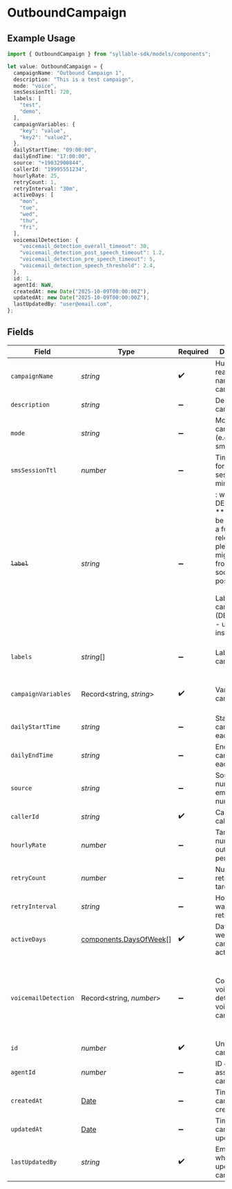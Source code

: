 # OutboundCampaign

## Example Usage

```typescript
import { OutboundCampaign } from "syllable-sdk/models/components";

let value: OutboundCampaign = {
  campaignName: "Outbound Campaign 1",
  description: "This is a test campaign",
  mode: "voice",
  smsSessionTtl: 720,
  labels: [
    "test",
    "demo",
  ],
  campaignVariables: {
    "key": "value",
    "key2": "value2",
  },
  dailyStartTime: "09:00:00",
  dailyEndTime: "17:00:00",
  source: "+19032900844",
  callerId: "19995551234",
  hourlyRate: 25,
  retryCount: 1,
  retryInterval: "30m",
  activeDays: [
    "mon",
    "tue",
    "wed",
    "thu",
    "fri",
  ],
  voicemailDetection: {
    "voicemail_detection_overall_timeout": 30,
    "voicemail_detection_post_speech_timeout": 1.2,
    "voicemail_detection_pre_speech_timeout": 5,
    "voicemail_detection_speech_threshold": 2.4,
  },
  id: 1,
  agentId: NaN,
  createdAt: new Date("2025-10-09T00:00:00Z"),
  updatedAt: new Date("2025-10-09T00:00:00Z"),
  lastUpdatedBy: "user@email.com",
};
```

## Fields

| Field                                                                                                                                                                                   | Type                                                                                                                                                                                    | Required                                                                                                                                                                                | Description                                                                                                                                                                             | Example                                                                                                                                                                                 |
| --------------------------------------------------------------------------------------------------------------------------------------------------------------------------------------- | --------------------------------------------------------------------------------------------------------------------------------------------------------------------------------------- | --------------------------------------------------------------------------------------------------------------------------------------------------------------------------------------- | --------------------------------------------------------------------------------------------------------------------------------------------------------------------------------------- | --------------------------------------------------------------------------------------------------------------------------------------------------------------------------------------- |
| `campaignName`                                                                                                                                                                          | *string*                                                                                                                                                                                | :heavy_check_mark:                                                                                                                                                                      | Human readable name of campaign                                                                                                                                                         | Outbound Campaign 1                                                                                                                                                                     |
| `description`                                                                                                                                                                           | *string*                                                                                                                                                                                | :heavy_minus_sign:                                                                                                                                                                      | Description of campaign                                                                                                                                                                 | This is a test campaign                                                                                                                                                                 |
| `mode`                                                                                                                                                                                  | *string*                                                                                                                                                                                | :heavy_minus_sign:                                                                                                                                                                      | Mode of the campaign (e.g. voice, sms)                                                                                                                                                  | voice                                                                                                                                                                                   |
| `smsSessionTtl`                                                                                                                                                                         | *number*                                                                                                                                                                                | :heavy_minus_sign:                                                                                                                                                                      | Time to live for SMS session in minutes                                                                                                                                                 | 720                                                                                                                                                                                     |
| ~~`label`~~                                                                                                                                                                             | *string*                                                                                                                                                                                | :heavy_minus_sign:                                                                                                                                                                      | : warning: ** DEPRECATED **: This will be removed in a future release, please migrate away from it as soon as possible.<br/><br/>Label for campaign (DEPRECATED - use labels instead)   | test                                                                                                                                                                                    |
| `labels`                                                                                                                                                                                | *string*[]                                                                                                                                                                              | :heavy_minus_sign:                                                                                                                                                                      | Labels for campaign                                                                                                                                                                     | [<br/>"test",<br/>"demo"<br/>]                                                                                                                                                          |
| `campaignVariables`                                                                                                                                                                     | Record<string, *string*>                                                                                                                                                                | :heavy_check_mark:                                                                                                                                                                      | Variables for campaign                                                                                                                                                                  | {<br/>"key": "value",<br/>"key2": "value2"<br/>}                                                                                                                                        |
| `dailyStartTime`                                                                                                                                                                        | *string*                                                                                                                                                                                | :heavy_minus_sign:                                                                                                                                                                      | Start time of campaign each day                                                                                                                                                         | 09:00:00                                                                                                                                                                                |
| `dailyEndTime`                                                                                                                                                                          | *string*                                                                                                                                                                                | :heavy_minus_sign:                                                                                                                                                                      | End time of campaign each day                                                                                                                                                           | 17:00:00                                                                                                                                                                                |
| `source`                                                                                                                                                                                | *string*                                                                                                                                                                                | :heavy_minus_sign:                                                                                                                                                                      | Source phone number, email, or SMS number                                                                                                                                               | +19032900844                                                                                                                                                                            |
| `callerId`                                                                                                                                                                              | *string*                                                                                                                                                                                | :heavy_check_mark:                                                                                                                                                                      | Caller ID for call                                                                                                                                                                      | 19995551234                                                                                                                                                                             |
| `hourlyRate`                                                                                                                                                                            | *number*                                                                                                                                                                                | :heavy_minus_sign:                                                                                                                                                                      | Target number of outreach calls per hour                                                                                                                                                | 25                                                                                                                                                                                      |
| `retryCount`                                                                                                                                                                            | *number*                                                                                                                                                                                | :heavy_minus_sign:                                                                                                                                                                      | Number of retries per target                                                                                                                                                            | 1                                                                                                                                                                                       |
| `retryInterval`                                                                                                                                                                         | *string*                                                                                                                                                                                | :heavy_minus_sign:                                                                                                                                                                      | How long to wait before retrying                                                                                                                                                        | 30m                                                                                                                                                                                     |
| `activeDays`                                                                                                                                                                            | [components.DaysOfWeek](../../models/components/daysofweek.md)[]                                                                                                                        | :heavy_check_mark:                                                                                                                                                                      | Days of the week when campaign is active                                                                                                                                                | ["mon", "tue", "wed", "thu", "fri"]                                                                                                                                                     |
| `voicemailDetection`                                                                                                                                                                    | Record<string, *number*>                                                                                                                                                                | :heavy_minus_sign:                                                                                                                                                                      | Config for voicemail detection for voice campaigns                                                                                                                                      | {<br/>"voicemail_detection_overall_timeout": 30,<br/>"voicemail_detection_post_speech_timeout": 1.2,<br/>"voicemail_detection_pre_speech_timeout": 5,<br/>"voicemail_detection_speech_threshold": 2.4<br/>} |
| `id`                                                                                                                                                                                    | *number*                                                                                                                                                                                | :heavy_check_mark:                                                                                                                                                                      | Unique ID for campaign                                                                                                                                                                  | 1                                                                                                                                                                                       |
| `agentId`                                                                                                                                                                               | *number*                                                                                                                                                                                | :heavy_minus_sign:                                                                                                                                                                      | ID of agent assigned to campaign                                                                                                                                                        | agent_id                                                                                                                                                                                |
| `createdAt`                                                                                                                                                                             | [Date](https://developer.mozilla.org/en-US/docs/Web/JavaScript/Reference/Global_Objects/Date)                                                                                           | :heavy_minus_sign:                                                                                                                                                                      | Timestamp of campaign creation                                                                                                                                                          | 2025-10-09T00:00:00Z                                                                                                                                                                    |
| `updatedAt`                                                                                                                                                                             | [Date](https://developer.mozilla.org/en-US/docs/Web/JavaScript/Reference/Global_Objects/Date)                                                                                           | :heavy_minus_sign:                                                                                                                                                                      | Timestamp of campaign update                                                                                                                                                            | 2025-10-09T00:00:00Z                                                                                                                                                                    |
| `lastUpdatedBy`                                                                                                                                                                         | *string*                                                                                                                                                                                | :heavy_check_mark:                                                                                                                                                                      | Email of user who last updated campaign                                                                                                                                                 | user@email.com                                                                                                                                                                          |